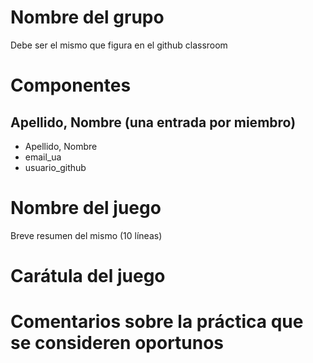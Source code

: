 # Nombre del grupo
Debe ser el mismo que figura en el github classroom

# Componentes

## Apellido, Nombre (una entrada por miembro)
* Apellido, Nombre
* email_ua
* usuario_github


# Nombre del juego
Breve resumen del mismo (10 líneas)

# Carátula del juego

# Comentarios sobre la práctica que se consideren oportunos
